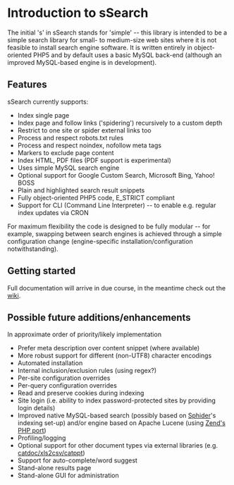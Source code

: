 # Introduction to sSearch #

The initial 's' in sSearch stands for 'simple' -- this library is intended to be a simple search library for small- to medium-size web sites where it is not feasible to install search engine software. It is written entirely in object-oriented PHP5 and by default uses a basic MySQL back-end (although an improved MySQL-based engine is in development).

## Features ##

sSearch currently supports:

  * Index single page
  * Index page and follow links ('spidering') recursively to a custom depth
  * Restrict to one site or spider external links too
  * Process and respect robots.txt rules
  * Process and respect noindex, nofollow meta tags
  * Markers to exclude page content
  * Index HTML, PDF files (PDF support is experimental)
  * Uses simple MySQL search engine
  * Optional support for Google Custom Search, Microsoft Bing, Yahoo! BOSS
  * Plain and highlighted search result snippets
  * Fully object-oriented PHP5 code, E\_STRICT compliant
  * Support for CLI (Command Line Interpreter) -- to enable e.g. regular index updates via CRON

For maximum flexibility the code is designed to be fully modular -- for example, swapping between search engines is achieved through a simple configuration change (engine-specific installation/configuration notwithstanding).

## Getting started ##

Full documentation will arrive in due course, in the meantime check out the [wiki](http://code.google.com/p/ssearch/wiki/Main).

## Possible future additions/enhancements ##

In approximate order of priority/likely implementation

  * Prefer meta description over content snippet (where available)
  * More robust support for different (non-UTF8) character encodings
  * Automated installation
  * Internal inclusion/exclusion rules (using regex?)
  * Per-site configuration overrides
  * Per-query configuration overrides
  * Read and preserve cookies during indexing
  * Site login (i.e. ability to index password-protected sites by providing login details)
  * Improved native MySQL-based search (possibly based on [Sphider](http://www.sphider.eu/)'s indexing set-up) and/or engine based on Apache Lucene (using [Zend's PHP port](http://framework.zend.com/manual/en/zend.search.lucene.html))
  * Profiling/logging
  * Optional support for other document types via external libraries (e.g. [catdoc/xls2csv/catppt](http://www.wagner.pp.ru/~vitus/software/catdoc/))
  * Support for auto-complete/word suggest
  * Stand-alone results page
  * Stand-alone GUI for administration